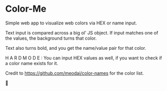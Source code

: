 # Color-Me

Simple web app to visualize web colors via HEX or name input.

Text input is compared across a big ol' JS object. If input matches one of the values, the background turns that color. 

Text also turns bold, and you get the name/value pair for that color.

H A R D M O D E : You can input HEX values as well, if you want to check if a color name exists for it.

Credit to https://github.com/meodai/color-names for the color list.

🌈 
